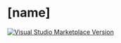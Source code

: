 # [name]

<a href="https://marketplace.visualstudio.com/items?itemName=blairyue.[name]" target="__blank"><img src="https://img.shields.io/visual-studio-marketplace/v/[name].svg?color=blue&amp;label=VS%20Code%20Marketplace&logo=visual-studio-code" alt="Visual Studio Marketplace Version" /></a>
